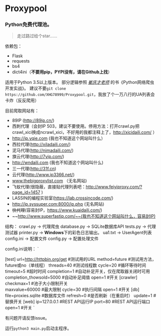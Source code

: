 # Proxypool
### Python免费代理池。
> 走过路过给个star......

依赖包：
* Flask
* requests
* bs4
* dict4ini（**不要用pip，PYPI没有，请在Github上找**）

适用于Python 3.5以上版本。
部分逻辑参照 [*崔庆才老师*](http://cuiqingcai.com/) 的书《Python网络爬虫开发实战》。
建议不要`git clone https://github.com/XHG78999/Proxypool.git`，我放了个一万八行的UA列表会卡炸（反反爬用）

目前爬取网站有：
* 89IP (http://89ip.cn/)
* 西刺代理（会封IP 503，建议不要使用。停用方法：打开crawl.py把crawl_xici换成ncrawl_xici，不好用的我都注释上了，http://xicidaili.com/ ）
* http://ip.yqie.com (我也不知道这个网站叫什么）
* 西拉代理(http://xiladaili.com/)
* 泥马代理(http://nimadaili.com/)
* 旗云代理(http://7yip.com/)
* http://wndaili.com (我也不知道这个网站叫什么)
* 三一代理(http://31f.cn)
* 云代理(http://www.ip3366.net/)
* www.thebigproxylist.com （无名网站)
* 飞蚁代理(很隐蔽，直接贴代理列表吧：http://www.feiyiproxy.com/?page_id=1457 )
* LASSIN的编程实验室(https://lab.crossincode.com/)
* http://ip.syssuper.com:8000/ip.php (无名网站)
* ~~快代理~~(容易封IP，https://www.kuaidaili.com/)
* ~~http://www.superfastip.com/~~(我也不知道这个网站叫什么，容易封IP)

结构：
crawl.py -> 代理爬虫
database.py -> SQLite数据库API
tests.py -> 代理测试器
printer.py -> **Windows**下的彩色日志输出。
ua1.txt -> UserAgent列表
config.ini -> 配置文件
config.py -> 配置处理文件

config.ini说明：
` 

[test]
url=http://httpbin.org/get #测试用的URL
method=future              #测试用方法，future或no（单线程）
threads=40                 #测试线程数
cycle=20                   #循环等待时间
timeout=5                  #超时时间
completion=1               #自动补足开关，仅在爬取器关闭时可用
completion_thowsold=5000   #自动补足阈值
open=1                     #开关
[crawler]                  
checkmax=1                 #池子大小限制开关        
maxvalue=60000             #最大限制
cycle=30                   #执行间隔
open=1                     #开关
[db]
file=proxies.sqlite        #数据库文件
refresh=0                  #是否刷新（在重启时）
update=1                   #替换开关
[web]
ip=127.0.0.1               #REST API运行IP
port=80                    #REST API运行端口
open=1                     #开关
`

有问题开请反馈issue。

运行`python3 main.py`启动主程序。
